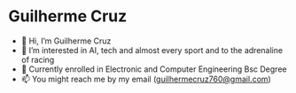 # Guilherme Cruz
- 👋 Hi, I’m Guilherme Cruz
- 👀 I’m interested in AI, tech and almost every sport and to the adrenaline of racing
- 🌱 Currently enrolled in Electronic and Computer Engineering Bsc Degree 
- 📫 You might reach me by my email (guilhermecruz760@gmail.com)

<!---
guilhermecruz760/guilhermecruz760 is a ✨ special ✨ repository because its `README.md` (this file) appears on your GitHub profile.
You can click the Preview link to take a look at your changes.
--->
